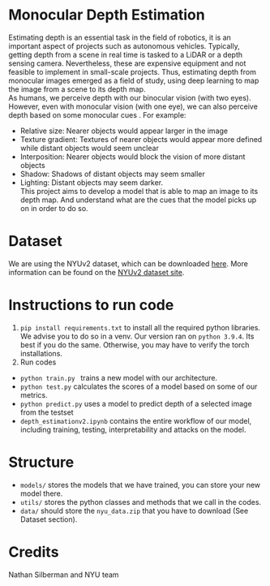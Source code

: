 
# Monocular Depth Estimation
Estimating depth is an essential task in the field of robotics, it is an important aspect of projects such as autonomous vehicles. Typically, getting depth from a scene in real time is tasked to a LiDAR or a depth sensing camera. Nevertheless, these are expensive equipment and not feasible to implement in small-scale projects. Thus, estimating depth from monocular images emerged as a field of study, using deep learning to map the image from a scene to its depth map.<br>
As humans, we perceive depth with our binocular vision (with two eyes). However, even with monocular vision (with one eye), we can also perceive depth based on some monocular cues . For example:
*	Relative size: Nearer objects would appear larger in the image
*	Texture gradient: Textures of nearer objects would appear more defined while distant objects would seem unclear
*	Interposition: Nearer objects would block the vision of more distant objects
*	Shadow: Shadows of distant objects may seem smaller
*	Lighting: Distant objects may seem darker.<br>
This project aims to develop a model that is able to map an image to its depth map. And understand what are the cues that the model picks up on in order to do so.<br>

# Dataset
We are using the NYUv2 dataset, which can be downloaded [here](https://www.googleapis.com/drive/v3/files/10UaPxzVFyepzXfEf-ODsgJ_0n8srZatm?alt=media&key=AIzaSyCkMUZY02iddrkxpM32Cb6_2nR8oWaBMw8).
More information can be found on the [NYUv2 dataset site](https://cs.nyu.edu/~silberman/datasets/nyu_depth_v2.html).

# Instructions to run code
1. ```pip install requirements.txt``` to install all the required python libraries. We advise you to do so in a venv. Our version ran on ```python 3.9.4```. Its best if you do the same. Otherwise, you may have to verify the torch installations.
2. Run codes
- ```python train.py ``` trains a new model with our architecture.
- ```python test.py``` calculates the scores of a model based on some of our metrics. 
- ```python predict.py``` uses a model to predict depth of a selected image from the testset
- ```depth_estimationv2.ipynb``` contains the entire workflow of our model, including training, testing, interpretability and attacks on the model.

# Structure
- ```models/``` stores the models that we have trained, you can store your new model there.
- ```utils/``` stores the python classes and methods that we call in the codes.
- ```data/``` should store the ```nyu_data.zip``` that you have to download (See Dataset section).

# Credits
Nathan Silberman and NYU team
